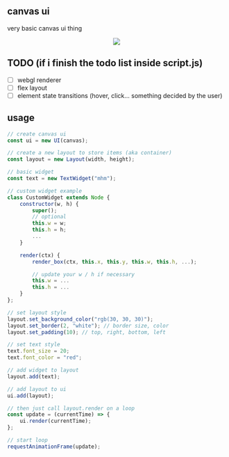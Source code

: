 ## canvas ui
very basic canvas ui thing

<p align="center">
  <img src="https://github.com/mezleca/canvas-ui/blob/main/static/showcase.png">
</p>

## TODO (if i finish the todo list inside script.js)
- [ ] webgl renderer
- [ ] flex layout
- [ ] element state transitions (hover, click... something decided by the user)

## usage
```js
// create canvas ui
const ui = new UI(canvas);

// create a new layout to store items (aka container)
const layout = new Layout(width, height);

// basic widget
const text = new TextWidget("mhm");

// custom widget example
class CustomWidget extends Node {
    constructor(w, h) {
        super();
        // optional
        this.w = w;
        this.h = h;
        ...
    }

    render(ctx) {
        render_box(ctx, this.x, this.y, this.w, this.h, ...);

        // update your w / h if necessary
        this.w = ...
        this.h = ...
    }
};

// set layout style
layout.set_background_color("rgb(30, 30, 30)");
layout.set_border(2, "white"); // border size, color
layout.set_padding(10); // top, right, bottom, left

// set text style
text.font_size = 20;
text.font_color = "red";

// add widget to layout 
layout.add(text);

// add layout to ui
ui.add(layout);

// then just call layout.render on a loop
const update = (currentTime) => {
    ui.render(currentTime);
};

// start loop
requestAnimationFrame(update);
```